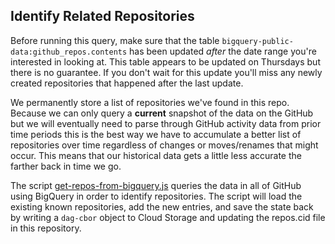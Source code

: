 

## Identify Related Repositories

Before running this query, make sure that the table
`bigquery-public-data:github_repos.contents` has been updated *after* the
date range you're interested in looking at. This table appears to be updated
on Thursdays but there is no guarantee. If you don't wait for this update
you'll miss any newly created repositories that happened after the last
update.

We permanently store a list of repositories we've found in this repo.
Because we can only query a **current** snapshot of the data on the GitHub
but we will eventually need to parse through GitHub activity data from prior
time periods this is the best way we have to accumulate a better list of
repositories over time regardless of changes or moves/renames that might
occur. This means that our historical data gets a little less accurate the
farther back in time we go.

The script [get-repos-from-bigquery.js](./get-repos-from-bigquery.js) queries
the data in all of GitHub using BigQuery in order to identify repositories.
The script will load the existing known repositories, add the new entries,
and save the state back by writing a `dag-cbor` object to Cloud Storage and
updating the repos.cid file in this repository.

